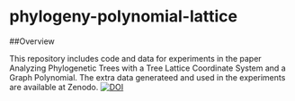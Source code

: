 # phylogeny-polynomial-lattice

##Overview

This repository includes code and data for experiments in the paper Analyzing Phylogenetic Trees with a Tree Lattice Coordinate System and a Graph Polynomial. The extra data generateed and used in the experiments are available at Zenodo. 
[![DOI](https://zenodo.org/badge/DOI/10.5281/zenodo.5969348.svg)](https://doi.org/10.5281/zenodo.5969348)
